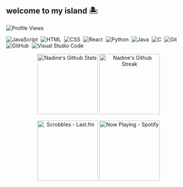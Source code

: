 ## welcome to my island 🏝️

![Profile Views](https://komarev.com/ghpvc/?username=naestech&label=Profile%20views&color=60598F&style=flat)

![JavaScript](https://img.shields.io/badge/-JavaScript-05122A?style=flat&logo=javascript)&nbsp;
![HTML](https://img.shields.io/badge/-HTML-05122A?style=flat&logo=HTML5)&nbsp;
![CSS](https://img.shields.io/badge/-CSS-05122A?style=flat&logo=CSS3&logoColor=1572B6)&nbsp;
![React](https://img.shields.io/badge/-React-05122A?style=flat&logo=react)&nbsp;
![Python](https://img.shields.io/badge/-Python-05122A?style=flat&logo=python)&nbsp;
![Java](https://img.shields.io/badge/-Java-05122A?style=flat&logo=Java&logoColor=FFA518)&nbsp;
![C](https://img.shields.io/badge/-C-05122A?style=flat&logo=C&logoColor=A8B9CC)&nbsp;
![Git](https://img.shields.io/badge/-Git-05122A?style=flat&logo=git)&nbsp;
![GitHub](https://img.shields.io/badge/-GitHub-05122A?style=flat&logo=github)&nbsp;
![Visual Studio Code](https://img.shields.io/badge/-Visual%20Studio%20Code-05122A?style=flat&logo=visual-studio-code&logoColor=007ACC)&nbsp;


<div class="badges-githubstats">
  <p align="center">
    <img src="https://github-readme-stats.vercel.app/api?username=naestech&theme=dark&show_icons=true&hide_border=true&count_private=true" alt="Nadine's Github Stats" height="165">
    <img src="https://github-readme-streak-stats.herokuapp.com/?user=naestech&theme=dark&hide_border=true" alt="Nadine's Github Streak" height="165">
  </p>
</div>

<div class="badges-githubstats">
  <p align="center">
    <img src="https://lastfm-recently-played.vercel.app/api?user=naestech" alt="Scrobbles - Last.fm" height="165">
    <a href="https://spotify-github-profile.kittinanx.com/api/view?uid=gdqif9tzdsru8zeakw9e7ruwn&redirect=true">
      <img src="https://spotify-github-profile.kittinanx.com/api/view?uid=gdqif9tzdsru8zeakw9e7ruwn&cover_image=true&theme=compact&show_offline=true&background_color=121212&interchange=true" alt="Now Playing - Spotify" height="165">
    </a>
  </p>
</div>



<!--
**naestech/naestech** is a ✨ _special_ ✨ repository because its `README.md` (this file) appears on your GitHub profile.

Here are some ideas to get you started:

- 🔭 I’m currently working on ...
- 🌱 I’m currently learning ...
- 👯 I’m looking to collaborate on ...
- 🤔 I’m looking for help with ...
- 💬 Ask me about ...
- 📫 How to reach me: ...
- 😄 Pronouns: ...
- ⚡ Fun fact: ...
-->
